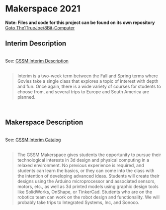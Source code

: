 # Makerspace 2021

<b> Note: Files and code for this project can be found on its own repository</b><br>
<a href='https://github.com/The1TrueJoe/8Bit-Computer'>Goto The1TrueJoe/8Bit-Computer</a>

## Interim Description
<br>
See: <a href='https://www.scgssm.org/residential/academic-opportunities/january-interim'>GSSM Interim Description </a>
<br><br>

> Interim is a two-week term between the Fall and Spring terms where Govies take a single class that explores a topic of interest with depth and fun. Once again, there is a wide variety of courses for students to choose from, and several trips to Europe and South America are planned.

<br>

## Makerspace Description
<br>
See: <a href='https://github.com/The1TrueJoe/SCGSSM-Assignments/blob/main/Resources/2021%20Interim%20Catalog.pdf'>GSSM Interim Catalog</a>
<br><br>

> The GSSM Makerspace gives students the opportunity to pursue their technological interests in 3d design and physical computing in a relaxed environment.  No previous experience is required, and students can learn the basics, or they can come into the class with the intention of developing advanced ideas. Students will create their designs using the Arduino microprocessor and associated sensors, motors, etc., as well as 3d printed models using graphic design tools like SolidWorks, OnShape, or TinkerCad. Students who are on the robotics team can work on the robot design and functionality. We will probably take trips to Integrated Systems, Inc, and Sonoco.